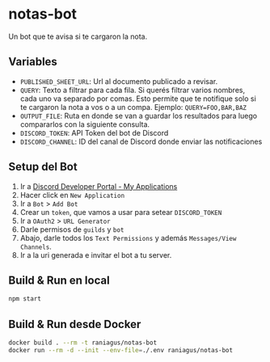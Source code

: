 # notas-bot

Un bot que te avisa si te cargaron la nota.

## Variables

- `PUBLISHED_SHEET_URL`: Url al documento publicado a revisar.
- `QUERY`: Texto a filtrar para cada fila. Si querés filtrar varios nombres,
  cada uno va separado por comas. Esto permite que te notifique solo si te
  cargaron la nota a vos o a un compa. Ejemplo: `QUERY=FOO,BAR,BAZ`
- `OUTPUT_FILE`: Ruta en donde se van a guardar los resultados para luego
  compararlos con la siguiente consulta.
- `DISCORD_TOKEN`: API Token del bot de Discord
- `DISCORD_CHANNEL`: ID del canal de Discord donde enviar las notificaciones

## Setup del Bot

1. Ir a [Discord Developer Portal - My Applications](https://discord.com/developers/applications)
2. Hacer click en `New Application`
3. Ir a `Bot` > `Add Bot`
4. Crear un `token`, que vamos a usar para setear `DISCORD_TOKEN`
5. Ir a `OAuth2` > `URL Generator`
6. Darle permisos de `guilds` y `bot`
7. Abajo, darle todos los `Text Permissions` y además `Messages/View Channels`.
8. Ir a la uri generada e invitar el bot a tu server.

## Build & Run en local

```bash
npm start
```

## Build & Run desde Docker

```bash
docker build . --rm -t raniagus/notas-bot
docker run --rm -d --init --env-file=./.env raniagus/notas-bot
```
